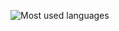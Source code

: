 ![Most used languages](https://github-readme-stats.vercel.app/api/top-langs/?username=bit-ranger&layout=compact&langs_count=10&show_icons=true&count_private=false&theme=ayu-mirage)

